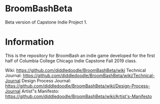 # BroomBashBeta
Beta version of Capstone Indie Project 1.

# Information
This is the repository for BroomBash an indie game developed for the first half of Columbia College Chicago Indie Capstone Fall 2019 class.

Wiki: https://github.com/diddledoodle/BroomBashBeta/wiki
Technical Journal: https://github.com/diddledoodle/BroomBashBeta/wiki/Technical-Journal
Design Process Journal: https://github.com/diddledoodle/BroomBashBeta/wiki/Design-Process-Journal
Artist"s Manifesto: https://github.com/diddledoodle/BroomBashBeta/wiki/Artist's-Manifesto
